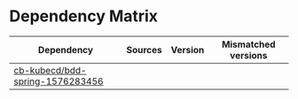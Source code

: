 # Dependency Matrix

Dependency | Sources | Version | Mismatched versions
---------- | ------- | ------- | -------------------
[cb-kubecd/bdd-spring-1576283456](https://github.com/cb-kubecd/bdd-spring-1576283456.git) |  | []() | 
